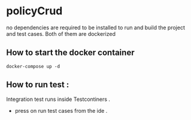 # policyCrud
no dependencies are required to be installed to run and build the project and test cases. Both of them are dockerized  

## How to start the docker container
```
docker-compose up -d
```

## How to run test :

Integration test runs inside Testcontiners .
- press on run test cases from the ide . 


